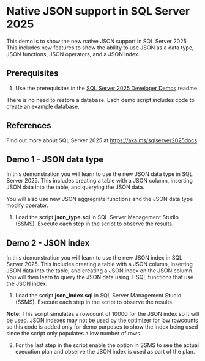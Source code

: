 # Native JSON support in SQL Server 2025

This demo is to show the new native JSON support in SQL Server 2025. This includes new features to show the ability to use JSON as a data type, JSON functions, JSON operators, and a JSON index.

## Prerequisites

1. Use the prerequisites in the [SQL Server 2025 Developer Demos](../../readme.md) readme.

There is no need to restore a database. Each demo script includes code to create an example database.

## References

Find out more about SQL Server 2025 at https://aka.ms/sqlserver2025docs.

## Demo 1 - JSON data type

In this demonstration you will learn to use the new JSON data type in SQL Server 2025. This includes creating a table with a JSON column, inserting JSON data into the table, and querying the JSON data.

You will also use new JSON aggregrate functions and the JSON data type modify operator.
    
1. Load the script **json_type.sql** in SQL Server Management Studio (SSMS). Execute each step in the script to observe the results.

## Demo 2 - JSON index

In this demonstration you will learn to use the new JSON index in SQL Server 2025. This includes creating a table with a JSON column, inserting JSON data into the table, and creating a JSON index on the JSON column. You will then learn to query the JSON data using T-SQL functions that use the JSON index.

1. Load the script **json_index.sql** in SQL Server Management Studio (SSMS). Execute each step in the script to observe the results.

**Note:** This script simulates a rowcount of 10000 for the JSON index so it will be used. JSON indexes may not be used by the optimizer for low rowcounts so this code is added only for demo purposes to show the index being used since the script only populates a low number of rows.

2. For the last step in the script enable the option in SSMS to see the actual execution plan and observe the JSON index is used as part of the plan.